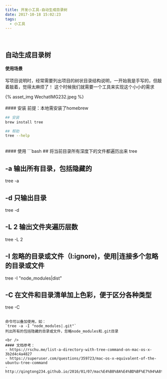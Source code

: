 ```yaml
---
title: 开发小工具-自动生成目录树
date: 2017-10-18 15:02:23
tags:
  - 小工具
---
```


<br />

## 自动生成目录树
#### 使用场景
写项目说明时，经常需要列出项目的树状目录结构说明，一开始我是手写的，但敲着敲着，觉得太麻烦了！
这个时候我们就需要一个工具来实现这个小小的需求
<!-- more -->
<div style="width: 500px">
  {% asset_img WechatIMG232.jpeg %}
</div>

<br />
#### 安装
前提：本地需安装了homebrew

```bash
## 安装
brew install tree

## 帮助
tree --help
```

<br />
#### 使用
```bash
## 将当前目录所有深度下的文件都遍历出来
tree

## -a 输出所有目录，包括隐藏的
tree -a

## -d 只输出目录
tree -d

## -L 2 输出文件夹遍历层数
tree -L 2

## -I 忽略的目录或文件（I:ignore)，使用|连接多个忽略的目录或文件
tree -I "node_modules|dist"

## -C 在文件和目录清单加上色彩，便于区分各种类型
tree -C
```

命令可以叠加使用，如：
`tree -a -I "node_modules|.git"`
列出所有的包括隐藏的目录或文件，忽略node_modules和.git目录

<br />
#### 文档参考：
- https://rschu.me/list-a-directory-with-tree-command-on-mac-os-x-3b2d4c4a4827
- https://superuser.com/questions/359723/mac-os-x-equivalent-of-the-ubuntu-tree-command
- http://qingtong234.github.io/2016/01/07/mac%E4%B8%8A%E4%BD%BF%E7%94%A8tree%E5%91%BD%E4%BB%A4%E7%94%9F%E6%88%90%E6%A0%91%E7%8A%B6%E7%9B%AE%E5%BD%95/
